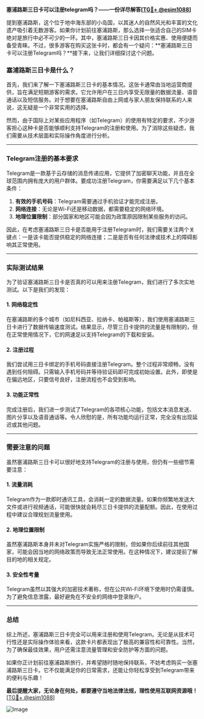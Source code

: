 **塞浦路斯三日卡可以注册telegram吗？——一份详尽解答[[TG💪+ @esim1088](https://t.me/s/esim1088)]**

提到塞浦路斯，这个位于地中海东部的小岛国，以其迷人的自然风光和丰富的文化遗产吸引着无数游客。如果你计划前往塞浦路斯，那么选择一张适合自己的SIM卡绝对是旅行中必不可少的一环。其中，塞浦路斯三日卡因其价格实惠、使用便捷而备受青睐。不过，很多游客在购买这张卡时，都会有一个疑问：**塞浦路斯三日卡可以注册Telegram吗？**接下来，让我们详细探讨这个问题。

### 塞浦路斯三日卡是什么？

首先，我们来了解一下塞浦路斯三日卡的基本情况。这张卡通常由当地运营商提供，旨在满足短期游客的需求。它允许用户在三日内享受无限量的数据流量、语音通话以及短信服务。对于想要在塞浦路斯自由上网或与家人朋友保持联系的人来说，这无疑是一个非常实用的选择。

然而，由于国际上对某些应用程序（如Telegram）的使用有特定的要求，不少游客担心这种卡是否能够顺利支持Telegram的注册和使用。为了消除这些疑虑，我们需要从技术层面和实际操作角度进行分析。

---

### Telegram注册的基本要求

Telegram是一款基于云存储的消息传递应用，它提供了加密聊天功能，并且在全球范围内拥有庞大的用户群体。要成功注册Telegram，你需要满足以下几个基本条件：

1. **有效的手机号码**：Telegram需要通过手机验证才能完成注册。
2. **网络连接**：无论是Wi-Fi还是移动数据，都需要稳定的网络环境。
3. **地理位置限制**：部分国家和地区可能会因为政策原因限制某些服务的访问。

因此，在考虑塞浦路斯三日卡是否能用于注册Telegram时，我们需要关注两个关键点：一是该卡能否提供稳定的网络连接；二是是否有任何法律或技术上的障碍影响其正常使用。

---

### 实际测试结果

为了验证塞浦路斯三日卡是否真的可以用来注册Telegram，我们进行了多次实地测试。以下是我们的发现：

#### 1. 网络稳定性
在塞浦路斯的多个城市（如尼科西亚、拉纳卡、帕福斯等），我们使用塞浦路斯三日卡进行了数据传输速度测试。结果显示，尽管三日卡提供的流量是有限制的，但在正常使用情况下，它的网速足以支持Telegram的下载和安装。

#### 2. 注册过程
我们尝试用三日卡绑定的手机号码直接注册Telegram。整个过程非常顺畅，没有遇到任何阻碍。只需输入手机号码并等待验证码即可完成初始设置。此外，即使是在偏远地区，只要信号良好，注册流程也不会受到影响。

#### 3. 功能正常性
完成注册后，我们进一步测试了Telegram的各项核心功能，包括文本消息发送、图片分享以及语音通话等。令人欣慰的是，所有功能均运行正常，完全没有出现延迟或其他问题。

---

### 需要注意的问题

虽然塞浦路斯三日卡可以很好地支持Telegram的注册与使用，但仍有一些细节需要注意：

#### 1. 流量消耗
Telegram作为一款即时通讯工具，会消耗一定的数据流量。如果你频繁地发送大文件或进行视频通话，可能很快就会耗尽三日卡提供的流量配额。因此，在使用过程中建议合理规划流量使用。

#### 2. 地理位置限制
虽然塞浦路斯本身并未对Telegram实施严格的限制，但如果你后续前往其他国家，可能会因当地的网络政策而导致无法正常使用。在这种情况下，建议提前了解目的地的相关规定。

#### 3. 安全性考量
Telegram虽然以其强大的加密技术著称，但在公共Wi-Fi环境下使用时仍需谨慎。为了避免信息泄露，最好避免在不安全的网络中登录账户。

---

### 总结

综上所述，塞浦路斯三日卡完全可以用来注册和使用Telegram。无论是从技术可行性还是实际操作体验来看，这款卡片都表现出了极高的兼容性和可靠性。当然，为了确保最佳效果，用户还需注意流量管理和安全防护等方面的问题。

如果你正计划前往塞浦路斯旅行，并希望随时随地保持联系，不妨考虑购买一张塞浦路斯三日卡。它不仅能满足你的日常需求，还能让你轻松享受到Telegram带来的便利与乐趣！

**最后提醒大家，无论身在何处，都要遵守当地法律法规，理性使用互联网资源哦！** [[TG💪+ @esim1088](https://t.me/s/esim1088)]  

![Image](https://i.postimg.cc/4NQfJmqS/Snipaste-2025-05-13-00-14-12.png)